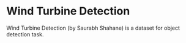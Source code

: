 # Wind Turbine Detection

Wind Turbine Detection (by Saurabh Shahane) is a dataset for object detection task.